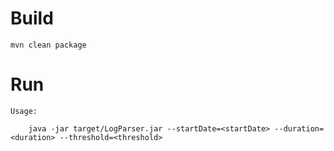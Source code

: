 # Build

	mvn clean package

# Run

	Usage:

		java -jar target/LogParser.jar --startDate=<startDate> --duration=<duration> --threshold=<threshold>
